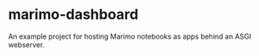 # marimo-dashboard
An example project for hosting Marimo notebooks as apps behind an ASGI webserver.
